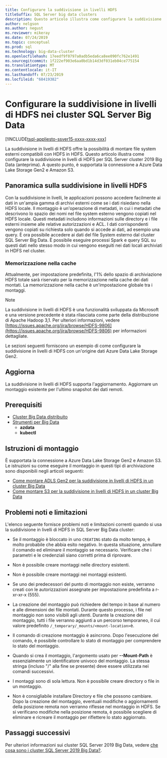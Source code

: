 ```yaml
---
title: Configurare la suddivisione in livelli HDFS
titleSuffix: SQL Server big data clusters
description: Questo articolo illustra come configurare la suddivisione in livelli di HDFS per montare un file system di Azure Data Lake Storage esterno in HDFS in un cluster Big Data SQL Server 2019 (anteprima).
author: nelgson
ms.author: negust
ms.reviewer: mikeray
ms.date: 07/24/2019
ms.topic: conceptual
ms.prod: sql
ms.technology: big-data-cluster
ms.openlocfilehash: 17eedf9f0797a0adb5eda6ca8ee090fc762e1491
ms.sourcegitcommit: 1f222ef903e6aa0bd1b14d3df031eb04ce775154
ms.translationtype: MT
ms.contentlocale: it-IT
ms.lasthandoff: 07/23/2019
ms.locfileid: "68419382"
---
```

# <a name="configure-hdfs-tiering-on-sql-server-big-data-clusters"></a>Configurare la suddivisione in livelli di HDFS nei cluster SQL Server Big Data

[!INCLUDE[tsql-appliesto-ssver15-xxxx-xxxx-xxx](../includes/tsql-appliesto-ssver15-xxxx-xxxx-xxx.md)]

La suddivisione in livelli di HDFS offre la possibilità di montare file system esterni compatibili con HDFS in HDFS. Questo articolo illustra come configurare la suddivisione in livelli di HDFS per SQL Server cluster 2019 Big Data (anteprima). A questo punto, è supportata la connessione a Azure Data Lake Storage Gen2 e Amazon S3. 

## <a name="hdfs-tiering-overview"></a>Panoramica sulla suddivisione in livelli HDFS

Con la suddivisione in livelli, le applicazioni possono accedere facilmente ai dati in un'ampia gamma di archivi esterni come se i dati risiedano nella HDFS locale. Il montaggio è un'operazione di metadati, in cui i metadati che descrivono lo spazio dei nomi nel file system esterno vengono copiati nel HDFS locale. Questi metadati includono informazioni sulle directory e i file esterni insieme alle relative autorizzazioni e ACL. I dati corrispondenti vengono copiati su richiesta solo quando si accede ai dati, ad esempio una query. È ora possibile accedere ai dati del file System esterno dal cluster SQL Server Big Data. È possibile eseguire processi Spark e query SQL su questi dati nello stesso modo in cui vengono eseguiti nei dati locali archiviati in HDFS nel cluster.

### <a name="caching"></a>Memorizzazione nella cache
Attualmente, per impostazione predefinita, l'1% dello spazio di archiviazione HDFS totale sarà riservato per la memorizzazione nella cache dei dati montati. La memorizzazione nella cache è un'impostazione globale tra i montaggi.

> [!NOTE]
> La suddivisione in livelli di HDFS è una funzionalità sviluppata da Microsoft e una versione precedente è stata rilasciata come parte della distribuzione di Apache Hadoop 3,1. Per ulteriori informazioni, vedere [https://issues.apache.org/jira/browse/HDFS-9806](https://issues.apache.org/jira/browse/HDFS-9806) per informazioni dettagliate.

Le sezioni seguenti forniscono un esempio di come configurare la suddivisione in livelli di HDFS con un'origine dati Azure Data Lake Storage Gen2.

## <a name="refresh"></a>Aggiorna

La suddivisione in livelli di HDFS supporta l'aggiornamento. Aggiornare un montaggio esistente per l'ultimo snapshot dei dati remoti.

## <a name="prerequisites"></a>Prerequisiti

- [Cluster Big Data distribuito](deployment-guidance.md)
- [Strumenti per Big Data](deploy-big-data-tools.md)
  - **azdata**
  - **kubectl**

## <a name="mounting-instructions"></a>Istruzioni di montaggio

È supportata la connessione a Azure Data Lake Storage Gen2 e Amazon S3. Le istruzioni su come eseguire il montaggio in questi tipi di archiviazione sono disponibili negli articoli seguenti:

- [Come montare ADLS Gen2 per la suddivisione in livelli di HDFS in un cluster Big Data](hdfs-tiering-mount-adlsgen2.md)
- [Come montare S3 per la suddivisione in livelli di HDFS in un cluster Big Data](hdfs-tiering-mount-s3.md)

## <a id="issues"></a>Problemi noti e limitazioni

L'elenco seguente fornisce problemi noti e limitazioni correnti quando si usa la suddivisione in livelli di HDFS in SQL Server Big Data cluster:

- Se il montaggio è bloccato in uno `CREATING` stato da molto tempo, è molto probabile che abbia esito negativo. In questa situazione, annullare il comando ed eliminare il montaggio se necessario. Verificare che i parametri e le credenziali siano corretti prima di riprovare.

- Non è possibile creare montaggi nelle directory esistenti.

- Non è possibile creare montaggi nei montaggi esistenti.

- Se uno dei predecessori del punto di montaggio non esiste, verranno creati con le autorizzazioni assegnate per impostazione predefinita a r-xr-xr-x (555).

- La creazione del montaggio può richiedere del tempo in base al numero e alle dimensioni dei file montati. Durante questo processo, i file nel montaggio non sono visibili agli utenti. Durante la creazione del montaggio, tutti i file verranno aggiunti a un percorso temporaneo, il cui valore predefinito `/_temporary/_mounts/<mount-location>`è.

- Il comando di creazione montaggio è asincrono. Dopo l'esecuzione del comando, è possibile controllare lo stato di montaggio per comprendere lo stato del montaggio.

- Quando si crea il montaggio, l'argomento usato per **--Mount-Path** è essenzialmente un identificatore univoco del montaggio. La stessa stringa (incluso "/" alla fine se presente) deve essere utilizzata nei comandi successivi.

- I montaggi sono di sola lettura. Non è possibile creare directory o file in un montaggio.

- Non è consigliabile installare Directory e file che possono cambiare. Dopo la creazione del montaggio, eventuali modifiche o aggiornamenti della posizione remota non verranno riflesse nel montaggio in HDFS. Se si verificano modifiche nella posizione remota, è possibile scegliere di eliminare e ricreare il montaggio per riflettere lo stato aggiornato.

## <a name="next-steps"></a>Passaggi successivi

Per ulteriori informazioni sui cluster SQL Server 2019 Big Data, vedere [che cosa sono i cluster SQL Server 2019 Big Data?](big-data-cluster-overview.md).
